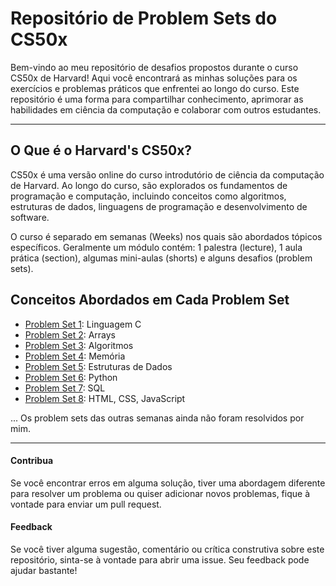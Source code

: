 # Repositório de Problem Sets do CS50x

Bem-vindo ao meu repositório de desafios propostos durante o curso CS50x de Harvard! Aqui você encontrará as minhas soluções para os exercícios e problemas práticos que enfrentei ao longo do curso. Este repositório é uma forma para compartilhar conhecimento, aprimorar as habilidades em ciência da computação e colaborar com outros estudantes.

---

## O Que é o Harvard's CS50x?

CS50x é uma versão online do curso introdutório de ciência da computação de Harvard. Ao longo do curso, são explorados os fundamentos de programação e computação, incluindo conceitos como algoritmos, estruturas de dados, linguagens de programação e desenvolvimento de software.

O curso é separado em semanas (Weeks) nos quais são abordados tópicos específicos. Geralmente um módulo contém: 1 palestra (lecture), 1 aula prática (section), algumas mini-aulas (shorts) e alguns desafios (problem sets).

## Conceitos Abordados em Cada Problem Set

* [Problem Set 1](https://github.com/OLuizFernando/cs50x_2024/tree/main/problem_sets/pset1): Linguagem C
* [Problem Set 2](https://github.com/OLuizFernando/cs50x_2024/tree/main/problem_sets/pset2): Arrays
* [Problem Set 3](https://github.com/OLuizFernando/cs50x_2024/tree/main/problem_sets/pset3): Algoritmos
* [Problem Set 4](https://github.com/OLuizFernando/cs50x_2024/tree/main/problem_sets/pset4): Memória
* [Problem Set 5](https://github.com/OLuizFernando/cs50x_2024/tree/main/problem_sets/pset5): Estruturas de Dados
* [Problem Set 6](https://github.com/OLuizFernando/cs50x_2024/tree/main/problem_sets/pset6): Python
* [Problem Set 7](https://github.com/OLuizFernando/cs50x_2024/tree/main/problem_sets/pset7): SQL
* [Problem Set 8](https://github.com/OLuizFernando/cs50x_2024/tree/main/problem_sets/pset8): HTML, CSS, JavaScript

... Os problem sets das outras semanas ainda não foram resolvidos por mim.

---

#### Contribua

Se você encontrar erros em alguma solução, tiver uma abordagem diferente para resolver um problema ou quiser adicionar novos problemas, fique à vontade para enviar um pull request.

#### Feedback

Se você tiver alguma sugestão, comentário ou crítica construtiva sobre este repositório, sinta-se à vontade para abrir uma issue. Seu feedback pode ajudar bastante!

